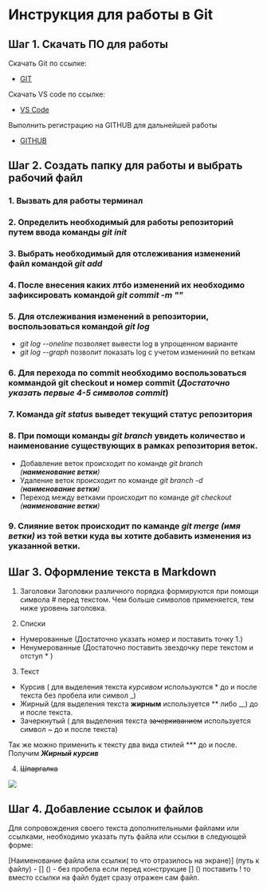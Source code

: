 # Инструкция для работы в Git #

## Шаг 1. Скачать ПО для работы ##
Скачать Git по ссылке:

* [GIT](https://git-scm.com/downloads)

Скачать VS code по ссылке:

* [VS Code](https://code.visualstudio.com/)

Выполнить регистрацию на GITHUB для дальнейшей работы

* [GITHUB](https://github.com/?ysclid=l8ihoqggdd358761195)

## Шаг 2. Создать папку для работы и выбрать рабочий файл ##

### 1. Вызвать для работы терминал 
### 2. Определить необходимый для работы репозиторий путем ввода команды _git init_
### 3. Выбрать необходимый для отслеживания изменений файл командой _git add_
### 4. После внесения каких лтбо изменений их необходимо зафиксировать командой _git commit -m ""_
### 5. Для отслеживания изменений в репозитории, воспользоваться командой _git log_
 * _git log --oneline_ позволяет вывести log в упрощенном варианте
 * _git log --graph_ позволит показать log с учетом измениний по веткам
### 6. Для перехода по commit необходимо воспользоваться коммандой git checkout и номер commit (***Достаточно указать первые 4-5 символов commit***) 
### 7. Команда _git status_ выведет текущий статус репозитория
### 8. При помощи команды _git branch_ увидеть количество и наименование существующих в рамках репозитория веток.
* Добавление веток происходит по команде _git branch (***наименование ветки***)_
* Удаление веток происходит по команде _git branch -d (***наименование ветки***)_
* Переход между ветками происходит по команде _git checkout (***наименование ветки***)_
### 9. Слияние веток происходит по каманде _git merge (имя ветки)_ из той ветки куда вы хотите добавить изменения из указанной ветки.
## Шаг 3. Оформление текста в Markdown ##

 1. Заголовки
 Заголовки различного порядка формируются при помощи символа # перед текстом. Чем больше символов применяется, тем ниже уровень заголовка.

 2. Списки
 * Нумерованные (Достаточно указать номер и поставить точку 1.)
 * Ненумерованные (Достаточно поставить звездочку пере текстом и отступ * )

 3. Текст
 * Курсив ( для выделения текста *курсивом* используются * до и после текста без пробела или символ _)
 * Жирный (для выделения текста **жирным** используется ** либо __) до и после текста.
 * Зачеркнутый ( для выделения текста ~~зачеркиванием~~ используется символ ~ до и после текста)
  
Так же можно применить к тексту два вида стилей *** до и после. Получим ***Жирный курсив***
  
4. ~~Шпаргалка~~

![](tomarkdown.png)

## Шаг 4. Добавление ссылок и файлов

Для сопровождения своего текста дополнительными файлами или ссылками, необходимо указать путь файла или ссылки в следующей форме:

[Наименование файла или ссылки( то что отразилось на экране)] (путь к файлу) - [] () - без пробела
если перед конструкцие [] () поставить ! то вместо ссылки на файл будет сразу отражен сам файл.





